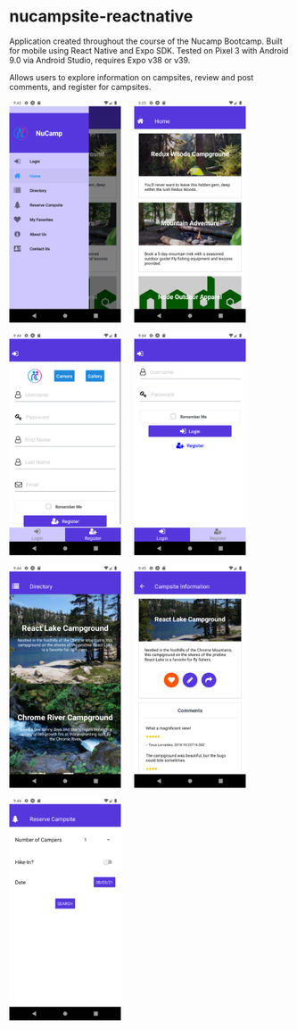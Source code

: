 # nucampsite-reactnative
Application created throughout the course of the Nucamp Bootcamp. 
Built for mobile using React Native and Expo SDK. Tested on Pixel 3 with Android 9.0 via Android Studio, requires Expo v38 or v39.

Allows users to explore information on campsites, review and post comments, and register for campsites.

<img src="./assets/screenshot1.png" alt="Navigation menu" height=400/> &nbsp;&nbsp;&nbsp;&nbsp; <img src="./assets/screenshot2.png" alt="Home screen" height=400/>

<img src="./assets/screenshot3.png" alt="Register screen" height=400/> &nbsp;&nbsp;&nbsp;&nbsp; <img src="./assets/screenshot4.png" alt="Login screen" height=400/>

<img src="./assets/screenshot5.png" alt="Directory screen" height=400/> &nbsp;&nbsp;&nbsp;&nbsp; <img src="./assets/screenshot6.png" alt="Campsite information screen" height=400/>

<img src="./assets/screenshot7.png" alt="Reservation screen" height=400/> 


